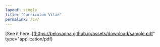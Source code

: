 ```yaml
---
layout: single
title: "Curriculum Vitae"
permalink: /cv/
---
```


[See it here :](https://belovanna.github.io/assets/download/sample.pdf" type="application/pdf)